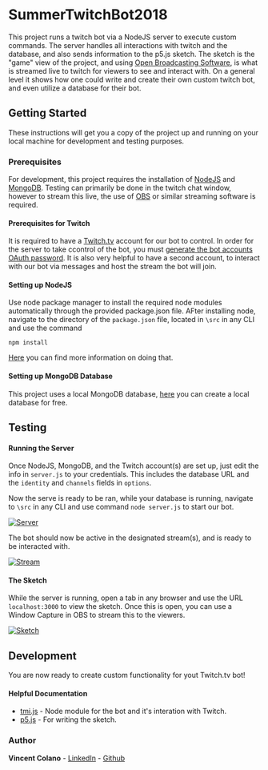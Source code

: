 ﻿# SummerTwitchBot2018

This project runs a twitch bot via a NodeJS server to execute custom commands. The server handles all interactions with twitch and the database, and also sends information to the p5.js sketch. The sketch is the "game" view of the project, and using [Open Broadcasting Software](https://obsproject.com/), is what is streamed live to twitch for viewers to see and interact with. On a general level it shows how one could write and create their own custom twitch bot, and even utilize a database for their bot. 

## Getting Started

These instructions will get you a copy of the project up and running on your local machine for development and testing purposes.

### Prerequisites

For development, this project requires the installation of [NodeJS](https://nodejs.org/en/) and [MongoDB](https://www.mongodb.com/).  Testing can primarily be done in the twitch chat window, however to stream this live, the use of [OBS](https://obsproject.com/) or similar streaming software is required.

#### Prerequisites for Twitch

It is required to have a [Twitch.tv](https://www.twitch.tv/) account for our bot to control. In order for the server to take ccontrol of the bot, you must [generate the bot accounts OAuth password](https://twitchapps.com/tmi/). It is also very helpful to have a second account, to interact with our bot via messages and host the stream the bot will join.

#### Setting up NodeJS

Use node package manager to install the required node modules automatically through the provided package.json file. AFter installing node, navigate to the directory of the `package.json` file, located in `\src` in any CLI and use the command
````
npm install
````
[Here](https://docs.npmjs.com/getting-started/installing-npm-packages-locally) you can find more information on doing that. 

#### Setting up MongoDB Database

This project uses a local MongoDB database, [here](https://www.mongodb.com/download-center?ct=false#community) you can create a local database for free.

## Testing

#### Running the Server

Once NodeJS, MongoDB, and the Twitch account(s) are set up, just edit the info in `server.js` to your credentials. This includes the database URL and the `identity` and `channels` fields in `options`.

Now the serve is ready to be ran, while your database is running, navigate to `\src` in any CLI and use command `node server.js` to start our bot.

[![Server](https://i.gyazo.com/fafeab15d0e9527c6d91013a7bbedf36.png)](https://gyazo.com/fafeab15d0e9527c6d91013a7bbedf36 "server")

The bot should now be active in the designated stream(s), and is ready to be interacted with.

[![Stream](https://i.gyazo.com/40676d4520f904a96cbe2dc57a38cc13.png)](https://gyazo.com/40676d4520f904a96cbe2dc57a38cc13 "Bot connected")

#### The Sketch

While the server is running, open a tab in any browser and use the URL `localhost:3000` to view the sketch. Once this is open, you can use a Window Capture in OBS to stream this to the viewers.

[![Sketch](https://i.gyazo.com/ba25678fa112e250ac4ab7f6072cf99c.png)](https://gyazo.com/ba25678fa112e250ac4ab7f6072cf99c "sketch")

## Development

You are now ready to create custom functionality for yout Twitch.tv bot! 

#### Helpful Documentation

+ [tmi.js](https://docs.tmijs.org/) - Node module for the bot and it's interation with Twitch.
+ [p5.js](https://p5js.org/reference/) - For writing the sketch.

### Author

**Vincent Colano** - [LinkedIn](https://www.linkedin.com/in/vincent-colano-490a6b144/) - [Github](https://github.com/vinvinn)
